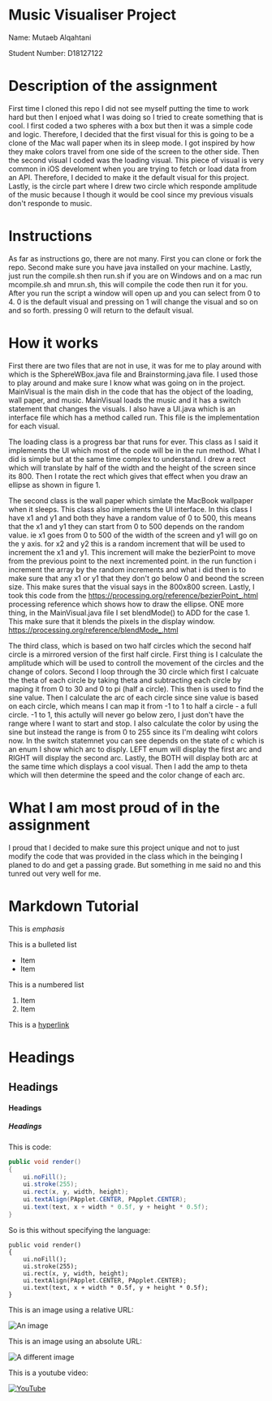 # Music Visualiser Project

Name: Mutaeb Alqahtani

Student Number: D18127122

# Description of the assignment

First time I cloned this repo I did not see myself putting the time to work hard but then I enjoed what I was doing so I tried to create something that is cool. I first coded a two spheres with a box but then it was a simple code and logic. Therefore, I decided that the first visual for this is going to be a clone of the Mac wall paper when its in sleep mode. I got inspired by how they make colors travel from one side of the screen to the other side. Then the second visual I coded was the loading visual. This piece of visual is very common in iOS develoment when you are trying to fetch or load data from an API. Therefore, I decided to make it the default visual for this project. Lastly, is the circle part where I drew two circle which responde amplitude of the music because I though it would be cool since my previous visuals don't responde to music.

# Instructions

As far as instructions go, there are not many. First you can clone or fork the repo. Second make sure you have java installed on your machine. Lastly, just run the compile.sh then run.sh if you are on Windows and on a mac run mcompile.sh and mrun.sh, this will compile the code then run it for you. After you run the script a window will open up and you can select from 0 to 4. 0 is the default visual and pressing on 1 will change the visual and so on and so forth. pressing 0 will return to the default visual.

# How it works

First there are two files that are not in use, it was for me to play around with which is the SphereWBox.java file and Brainstorming.java file. I used those to play around and make sure I know what was going on in the project. MainVisual is the main dish in the code that has the object of the loading, wall paper, and music. MainVisual loads the music and it has a switch statement that changes the visuals. I also have a UI.java which is an interface file which has a method called run. This file is the implementation for each visual.

The loading class is a progress bar that runs for ever. This class as I said it implements the UI which most of the code will be in the run method. What I did is simple but at the same time complex to understand. I drew a rect which will translate by half of the width and the height of the screen since its 800. Then I rotate the rect which gives that effect when you draw an ellipse as shown in figure 1.

The second class is the wall paper which simlate the MacBook wallpaper when it sleeps. This class also implements the UI interface. In this class I have x1 and y1 and both they have a random value of 0 to 500, this means that the x1 and y1 they can start from 0 to 500 depends on the random value. ie x1 goes from 0 to 500 of the width of the screen and y1 will go on the y axis. for x2 and y2 this is a random increment that will be used to increment the x1 and y1. This increment will make the bezierPoint to move from the previous point to the next incremented point. in the run function i increment the array by the random increments and what i did then is to make sure that any x1 or y1 that they don't go below 0 and beond the screen size. This make sures that the visual says in the 800x800 screen. Lastly, I took this code from the https://processing.org/reference/bezierPoint_.html processing reference which shows how to draw the ellipse. ONE more thing, in the MainVisual.java file I set blendMode() to ADD for the case 1. This make sure that it blends the pixels in the display window. https://processing.org/reference/blendMode_.html

The third class, which is based on two half circles which the second half circle is a mirrored version of the first half circle. First thing is I calculate the amplitude which will be used to controll the movement of the circles and the change of colors. Second I loop through the 30 circle which first I calcuate the theta of each circle by taking theta and subtracting each circle by maping it from 0 to 30 and 0 to pi (half a circle). This then is used to find the sine value. Then I calculate the arc of each circle since sine value is based on each circle, which means I can map it from -1 to 1 to half a circle - a full circle. -1 to 1, this actully will never go below zero, I just don't have the range where I want to start and stop. I also calculate the color by using the sine but instead the range is from 0 to 255 since its I'm dealing wiht colors now. In the switch statemnet you can see depends on the state of c which is an enum I show which arc to disply. LEFT enum will display the first arc and RIGHT will display the second arc. Lastly, the BOTH will display both arc at the same time which displays a cool visual. Then I add the amp to theta which will then determine the speed and the color change of each arc.

# What I am most proud of in the assignment

I proud that I decided to make sure this project unique and not to just modify the code that was provided in the class which in the beinging I planed to do and get a passing grade. But something in me said no and this tunred out very well for me.

# Markdown Tutorial

This is _emphasis_

This is a bulleted list

- Item
- Item

This is a numbered list

1. Item
1. Item

This is a [hyperlink](http://bryanduggan.org)

# Headings

## Headings

#### Headings

##### Headings

This is code:

```Java
public void render()
{
	ui.noFill();
	ui.stroke(255);
	ui.rect(x, y, width, height);
	ui.textAlign(PApplet.CENTER, PApplet.CENTER);
	ui.text(text, x + width * 0.5f, y + height * 0.5f);
}
```

So is this without specifying the language:

```
public void render()
{
	ui.noFill();
	ui.stroke(255);
	ui.rect(x, y, width, height);
	ui.textAlign(PApplet.CENTER, PApplet.CENTER);
	ui.text(text, x + width * 0.5f, y + height * 0.5f);
}
```

This is an image using a relative URL:

![An image](images/p8.png)

This is an image using an absolute URL:

![A different image](https://bryanduggandotorg.files.wordpress.com/2019/02/infinite-forms-00045.png?w=595&h=&zoom=2)

This is a youtube video:

[![YouTube](https://i.ytimg.com/an_webp/0IWaRXNK6ww/mqdefault_6s.webp?du=3000&sqp=CMCWs4QG&rs=AOn4CLCLc2SWQZVhLO8Sku26lQgf96UMQQ)](https://www.youtube.com/watch?v=0IWaRXNK6ww)
